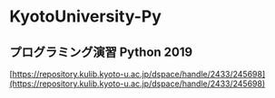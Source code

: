# KyotoUniversity-Py
## プログラミング演習 Python 2019

[https://repository.kulib.kyoto-u.ac.jp/dspace/handle/2433/245698](https://repository.kulib.kyoto-u.ac.jp/dspace/handle/2433/245698)